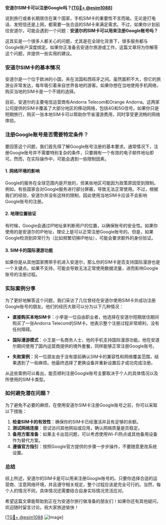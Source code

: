 **安道尔SIM卡可以注册Google吗？[[TG💪+ @esim1088](https://t.me/s/esim1088)]**

说到旅行或者长期居住在某个国家，手机SIM卡的重要性不言而喻。无论是打电话、发短信还是上网，都需要一张合适的SIM卡来满足需求。不过，如果你计划前往安道尔，可能会遇到一个问题：**安道尔的SIM卡可以用来注册Google账号吗？**

这其实是一个很多人都关心的问题，尤其是在全球化背景下，很多服务都与Google账户深度绑定。如果你正准备去安道尔旅游或工作，这篇文章将为你解答这个问题，并提供一些实用的建议。

### 安道尔SIM卡的基本情况

安道尔是一个位于欧洲的小国，夹在法国和西班牙之间。虽然面积不大，但它的旅游业非常发达，每年吸引着来自世界各地的游客。如果你想在当地使用手机网络，购买当地的SIM卡是一个不错的选择。

目前，安道尔的主要电信运营商有Andorra Telecom和Orange Andorra。这两家公司提供的SIM卡覆盖了大部分地区的移动网络，包括4G和5G信号。如果你只是短期旅行，购买一张本地SIM卡可以帮助你节省漫游费用，同时享受更流畅的网络体验。

### 注册Google账号是否需要特定条件？

要回答这个问题，我们首先得了解Google账号注册的基本要求。通常情况下，注册Google账号并不需要特别复杂的条件，只要拥有一个有效的电子邮件地址即可。然而，在实际操作中，可能会遇到一些限制因素。

#### 1. 网络环境的影响
Google的服务在全球范围内是开放的，但某些地区可能因为政策原因受到限制。例如，有些国家会对Google服务进行部分屏蔽，导致无法正常使用。不过，根据我们的经验，安道尔并没有这样的限制，因此使用当地SIM卡应该不会影响Google账号的注册。

#### 2. 地理位置验证
有时候，Google会通过IP地址来判断用户的位置，以确保账号的安全性。如果你使用的是安道尔的IP地址，理论上是可以正常注册Google账号的。但是，如果Google检测到异常行为（比如频繁切换IP地址），可能会要求额外的身份验证。

#### 3. SIM卡的国际漫游功能
如果你是从其他国家携带手机进入安道尔，那么你的SIM卡是否支持国际漫游也是一个关键点。如果不支持，可能会导致无法正常使用数据流量，进而影响Google账号的注册过程。

### 实际案例分享

为了更好地解答这个问题，我们采访了几位曾经在安道尔使用SIM卡并成功注册Google账号的朋友。他们的经历大致可以分为以下几种情况：

- **直接购买本地SIM卡**：小李是一位自由职业者，他选择在安道尔短期居住期间购买了一张Andorra Telecom的SIM卡。他表示整个注册过程非常顺利，没有任何障碍。
  
- **国际漫游模式**：小王是一名商务人士，他的手机支持国际漫游功能。他在安道尔期间使用了国内运营商提供的境外套餐，同样能够正常注册Google账号。

- **失败案例**：另一位朋友由于没有提前确认SIM卡的兼容性和网络覆盖范围，结果遇到了一些麻烦。他最终选择了更换设备并重新设置后才成功完成注册。

从这些案例可以看出，能否顺利注册Google账号主要取决于个人的具体情况以及所使用的SIM卡类型。

### 如何避免潜在问题？

为了避免不必要的麻烦，在使用安道尔SIM卡注册Google账号之前，你可以采取以下措施：

1. **检查SIM卡的有效性**：确保你的SIM卡已经激活并且有足够的余额。
2. **测试网络连接**：尝试访问其他网站或应用，确认网络质量是否稳定。
3. **备用方案准备**：如果主卡出现问题，可以考虑使用Wi-Fi热点或其他备用设备作为替代方案。
4. **遵循官方指引**：按照Google官方提供的步骤一步步操作，不要随意更改系统设置。

### 总结

综上所述，安道尔的SIM卡是可以用来注册Google账号的。只要你选择合适的运营商、注意网络环境，并且遵守相关规定，整个过程应该是完全可行的。当然，每个人的情况不同，具体情况还需要结合自身实际情况灵活应对。

希望这篇文章能帮助到正在为安道尔旅行做准备的朋友们！如果你还有其他疑问，欢迎随时留言讨论。祝大家旅途愉快！

[[TG💪+ @esim1088](https://t.me/s/esim1088) ![Image](https://i.postimg.cc/4NQfJmqS/Snipaste-2025-05-13-00-14-12.png)]